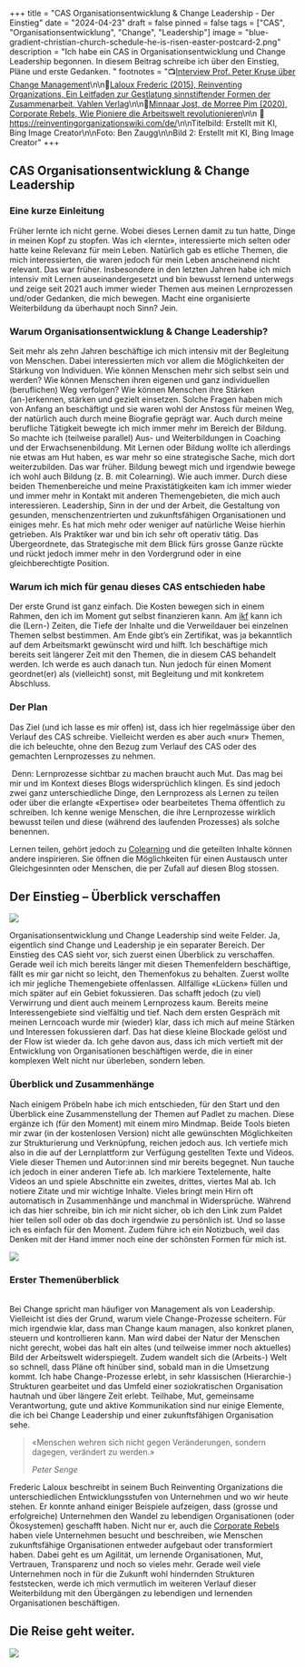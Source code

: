+++
title = "CAS Organisationsentwicklung & Change Leadership - Der Einstieg"
date = "2024-04-23"
draft = false
pinned = false
tags = ["CAS", "Organisationsentwicklung", "Change", "Leadership"]
image = "blue-gradient-christian-church-schedule-he-is-risen-easter-postcard-2.png"
description = "Ich habe ein CAS in Organisationsentwicklung und Change Leadership begonnen. In diesem Beitrag schreibe ich über den Einstieg, Pläne und erste Gedanken. "
footnotes = "📺[Interview Prof. Peter Kruse über Change Management](https://www.youtube.com/watch?v=FLFyoT7SJFs)\n\n📕[Laloux Frederic (2015), Reinventing Organizations, Ein Leitfaden zur Gestlatung sinnstiftender Formen der Zusammenarbeit, Vahlen Verlag](https://www.exlibris.ch/de/buecher-buch/deutschsprachige-buecher/frederic-laloux/reinventing-organizations/id/9783800649136/)\n\n📕[Minnaar Jost, de Morree Pim (2020), Corporate Rebels, Wie Pioniere die Arbeitswelt revolutionieren](https://www.exlibris.ch/de/buecher-buch/e-books-deutsch/joost-minnaar/corporate-rebels/id/9789083004860/)\n\n 🔗 <https://reinventingorganizationswiki.com/de/>\n\nTitelbild: Erstellt mit KI, Bing Image Creator\n\nFoto: Ben Zaugg\n\nBild 2: Erstellt mit KI, Bing Image Creator"
+++
## CAS Organisationsentwicklung & Change Leadership 

### Eine kurze Einleitung 

Früher lernte ich nicht gerne. Wobei dieses Lernen damit zu tun hatte, Dinge in meinen Kopf zu stopfen. Was ich «lernte», interessierte mich selten oder hatte keine Relevanz für mein Leben. Natürlich gab es etliche Themen, die mich interessierten, die waren jedoch für mein Leben anscheinend nicht relevant. Das war früher. Insbesondere in den letzten Jahren habe ich mich intensiv mit Lernen auseinandergesetzt und bin bewusst lernend unterwegs und zeige seit 2021 auch immer wieder Themen aus meinen Lernprozessen und/oder Gedanken, die mich bewegen. Macht eine organisierte Weiterbildung da überhaupt noch Sinn? Jein. 

### Warum Organisationsentwicklung & Change Leadership?

Seit mehr als zehn Jahren beschäftige ich mich intensiv mit der Begleitung von Menschen. Dabei interessierten mich vor allem die Möglichkeiten der Stärkung von Individuen. Wie können Menschen mehr sich selbst sein und werden? Wie können Menschen ihren eigenen und ganz individuellen (beruflichen) Weg verfolgen? Wie können Menschen ihre Stärken (an-)erkennen, stärken und gezielt einsetzen. Solche Fragen haben mich von Anfang an beschäftigt und sie waren wohl der Anstoss für meinen Weg, der natürlich auch durch meine Biografie geprägt war. Auch durch meine berufliche Tätigkeit bewegte ich mich immer mehr im Bereich der Bildung. So machte ich (teilweise parallel) Aus- und Weiterbildungen in Coaching und der Erwachsenenbildung. Mit Lernen oder Bildung wollte ich allerdings nie etwas am Hut haben, es war mehr so eine strategische Sache, mich dort weiterzubilden. Das war früher. Bildung bewegt mich und irgendwie bewege ich wohl auch Bildung (z. B. mit Colearning). Wie auch immer. Durch diese beiden Themenbereiche und meine Praxistätigkeiten kam ich immer wieder und immer mehr in Kontakt mit anderen Themengebieten, die mich auch interessieren. Leadership, Sinn in der und der Arbeit, die Gestaltung von gesunden, menschenzentrierten und zukunftsfähigen Organisationen und einiges mehr. Es hat mich mehr oder weniger auf natürliche Weise hierhin getrieben. Als Praktiker war und bin ich sehr oft operativ tätig. Das Übergeordnete, das Strategische mit dem Blick fürs grosse Ganze rückte und rückt jedoch immer mehr in den Vordergrund oder in eine gleichberechtigte Position. 

### Warum ich mich für genau dieses CAS entschieden habe

Der erste Grund ist ganz einfach. Die Kosten bewegen sich in einem Rahmen, den ich im Moment gut selbst finanzieren kann. Am [ikf](https://ikf.ch/de) kann ich die (Lern-) Zeiten, die Tiefe der Inhalte und die Verweildauer bei einzelnen Themen selbst bestimmen. Am Ende gibt’s ein Zertifikat, was ja bekanntlich auf dem Arbeitsmarkt gewünscht wird und hilft. Ich beschäftige mich bereits seit längerer Zeit mit den Themen, die in diesem CAS behandelt werden. Ich werde es auch danach tun. Nun jedoch für einen Moment geordnet(er) als (vielleicht) sonst, mit Begleitung und mit konkretem Abschluss. 

### Der Plan

Das Ziel (und ich lasse es mir offen) ist, dass ich hier regelmässige über den Verlauf des CAS schreibe. Vielleicht werden es aber auch «nur» Themen, die ich beleuchte, ohne den Bezug zum Verlauf des CAS oder des gemachten Lernprozesses zu nehmen. 

 Denn: Lernprozesse sichtbar zu machen braucht auch Mut. Das mag bei mir und im Kontext dieses Blogs widersprüchlich klingen. Es sind jedoch zwei ganz unterschiedliche Dinge, den Lernprozess als Lernen zu teilen oder über die erlangte «Expertise» oder bearbeitetes Thema öffentlich zu schreiben. Ich kenne wenige Menschen, die ihre Lernprozesse wirklich bewusst teilen und diese (während des laufenden Prozesses) als solche benennen.

Lernen teilen, gehört jedoch zu [Colearning](https://www.colearning.org) und die geteilten Inhalte können andere inspirieren. Sie öffnen die Möglichkeiten für einen Austausch unter Gleichgesinnten oder Menschen, die per Zufall auf diesen Blog stossen.

## Der Einstieg – Überblick verschaffen

![](blue-gradient-christian-church-schedule-he-is-risen-easter-postcard-3.png)

Organisationsentwicklung und Change Leadership sind weite Felder. Ja, eigentlich sind Change und Leadership je ein separater Bereich. Der Einstieg des CAS sieht vor, sich zuerst einen Überblick zu verschaffen. Gerade weil ich mich bereits länger mit diesen Themenfeldern beschäftige, fällt es mir gar nicht so leicht, den Themenfokus zu behalten. Zuerst wollte ich mir jegliche Themengebiete offenlassen. Allfällige «Lücken» füllen und mich später auf ein Gebiet fokussieren. Das schafft jedoch (zu viel) Verwirrung und dient auch meinem Lernprozess kaum. Bereits meine Interessengebiete sind vielfältig und tief. Nach dem ersten Gespräch mit meinen Lerncoach wurde mir (wieder) klar, dass ich mich auf meine Stärken und Interessen fokussieren darf. Das hat diese kleine Blockade gelöst und der Flow ist wieder da. Ich gehe davon aus, dass ich mich vertieft mit der Entwicklung von Organisationen beschäftigen werde, die in einer komplexen Welt nicht nur überleben, sondern leben. 

### Überblick und Zusammenhänge

Nach einigem Pröbeln habe ich mich entschieden, für den Start und den Überblick eine Zusammenstellung der Themen auf Padlet zu machen. Diese ergänze ich (für den Moment) mit einem miro Mindmap. Beide Tools bieten mir zwar (in der kostenlosen Version) nicht alle gewünschten Möglichkeiten zur Strukturierung und Verknüpfung, reichen jedoch aus. Ich vertiefe mich also in die auf der Lernplattform zur Verfügung gestellten Texte und Videos. Viele dieser Themen und Autor:innen sind mir bereits begegnet. Nun tauche ich jedoch in einer anderen Tiefe ab. Ich markiere Textelemente, halte Videos an und spiele Abschnitte ein zweites, drittes, viertes Mal ab. Ich notiere Zitate und mir wichtige Inhalte. Vieles bringt mein Hirn oft automatisch in Zusammenhänge und manchmal in Widersprüche. Während ich das hier schreibe, bin ich mir nicht sicher, ob ich den Link zum Paldet hier teilen soll oder ob das doch irgendwie zu persönlich ist. Und so lasse ich es einfach für den Moment. Zudem führe ich ein Notizbuch, weil das Denken mit der Hand immer noch eine der schönsten Formen für mich ist. 

![](img_9350.jpg)

### Erster Themenüberblick

\
Bei Change spricht man häufiger von Management als von Leadership. Vielleicht ist dies der Grund, warum viele Change-Prozesse scheitern. Für mich irgendwie klar, dass man Change kaum managen, also konkret planen, steuern und kontrollieren kann. Man wird dabei der Natur der Menschen nicht gerecht, wobei das halt ein altes (und teilweise immer noch aktuelles) Bild der Arbeitswelt widerspiegelt. Zudem wandelt sich die (Arbeits-) Welt so schnell, dass Pläne oft hinüber sind, sobald man in die Umsetzung kommt. Ich habe Change-Prozesse erlebt, in sehr klassischen (Hierarchie-) Strukturen gearbeitet und das Umfeld einer soziokratischen Organisation hautnah und über längere Zeit erlebt. Teilhabe, Mut, gemeinsame Verantwortung, gute und aktive Kommunikation sind nur einige Elemente, die ich bei Change Leadership und einer zukunftsfähigen Organisation sehe. 

> «Menschen wehren sich nicht gegen Veränderungen, sondern dagegen, verändert zu werden.»
>
> *Peter Senge*

Frederic Laloux beschreibt in seinem Buch Reinventing Organizations die unterschiedlichen Entwicklungsstufen von Unternehmen und wo wir heute stehen. Er konnte anhand einiger Beispiele aufzeigen, dass (grosse und erfolgreiche) Unternehmen den Wandel zu lebendigen Organisationen (oder Ökosystemen) geschafft haben. Nicht nur er, auch die [Corporate Rebels](https://www.corporate-rebels.com) haben viele Unternehmen besucht und beschreiben, wie Menschen zukunftsfähige Organisationen entweder aufgebaut oder transformiert haben. Dabei geht es um Agilität, um lernende Organisationen, Mut, Vertrauen, Transparenz und noch so vieles mehr. Gerade weil viele Unternehmen noch in für die Zukunft wohl hindernden Strukturen feststecken, werde ich mich vermutlich im weiteren Verlauf dieser Weiterbildung mit den Übergängen zu lebendigen und lernenden Organisationen beschäftigen. 

## Die Reise geht weiter.

![](bildschirmfoto-2024-04-23-um-13.15.57.png)